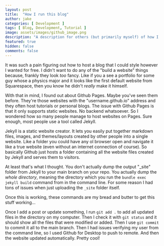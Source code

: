 ```yaml
---
layout: post
title:  "How I run this blog"
author: jake
categories: [ Development ]
tags: [ Blog, Development, Tutorial ]
image: assets/images/github_image.png
description: "A description for others (but primarily myself) of how I update, run, and host this blog."
featured: true
hidden: false
comments: false
---
```

It was such a pain figuring out how to host a blog that I could style however I wanted for free. I didn't want to do any of the "build a website" things because, frankly they look *too* fancy. Like if you a see a portfolio for some guy whose a physics major and it looks like the first default website from Squarespace, then you know he didn't *really* make it himself.

With that in mind, I found out about Github Pages. Maybe you've seen them before. They're those websites with the "username.github.io" address and they often host tutorials or personal blogs. The issue with Github Pages is that it only supports static websites. No backend whatsoever. So I wondered how so many people manage to host websites on Pages. Sure enough, most people use a tool called Jekyll.

Jekyll is a static website creator. It lets you easily put together markdown files, images, and themes/layouts created by other people into a single website. Like a folder you could have any ol browser open and navigate it like a true website (even without an internet connection of course). So basically Github just hosts a folder containing all the website files created by Jekyll and serves them to visitors.

At least that's what I thought. You don't actually dump the output "_site" folder from Jekyll to your main branch on your repo. You actually dump the *whole directory*, meaning the directory which you run the `bundle exec jekyll build` command from in the command line. For some reason I had tons of issues when just uploading the `_site` folder itself.

Once this is working, these commands are my bread and butter to get this stuff working...

Once I add a post or update something, I run `git add .` to add all updated files in the directory on my computer. Then I check it with `git status` and it should show all the files that were modified or added. Then I use `git commit` to commit it all to the main branch. Then I had issues verifying my user from the command line, so I used Github for Desktop to push to remote. And then the website updated automatically. Pretty cool!